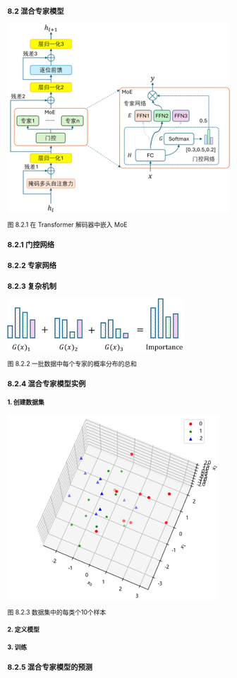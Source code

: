 
### 8.2 混合专家模型


<img src="./img/moe_transformer.png" width=600>

图 8.2.1 在 Transformer 解码器中嵌入 MoE


### 8.2.1 门控网络


### 8.2.2 专家网络


### 8.2.3 复杂机制


<img src="./img/moe_sum.png" width=400>

图 8.2.2 一批数据中每个专家的概率分布的总和


### 8.2.4 混合专家模型实例


#### 1. 创建数据集

<img src="./img/moe_sample.png" width=480>

图 8.2.3 数据集中的每类个10个样本

#### 2. 定义模型


#### 3. 训练

### 8.2.5 混合专家模型的预测
